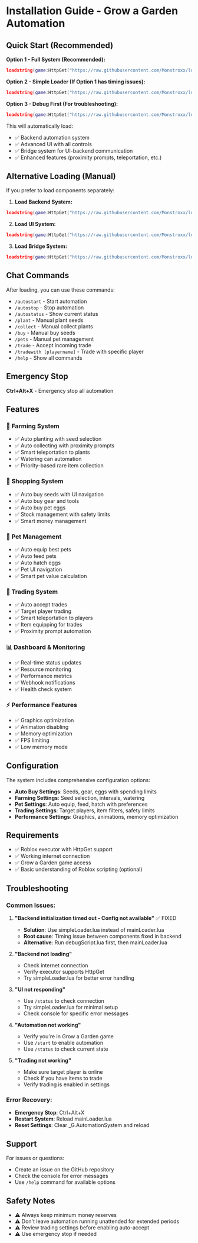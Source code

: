 # Installation Guide - Grow a Garden Automation

## Quick Start (Recommended)

**Option 1 - Full System (Recommended):**
```lua
loadstring(game:HttpGet("https://raw.githubusercontent.com/Monstroxx/lua/main/grow-a-garden-automation/mainLoader.lua"))()
```

**Option 2 - Simple Loader (If Option 1 has timing issues):**
```lua
loadstring(game:HttpGet("https://raw.githubusercontent.com/Monstroxx/lua/main/grow-a-garden-automation/simpleLoader.lua"))()
```

**Option 3 - Debug First (For troubleshooting):**
```lua
loadstring(game:HttpGet("https://raw.githubusercontent.com/Monstroxx/lua/main/grow-a-garden-automation/debugScript.lua"))()
```

This will automatically load:
- ✅ Backend automation system
- ✅ Advanced UI with all controls
- ✅ Bridge system for UI-backend communication
- ✅ Enhanced features (proximity prompts, teleportation, etc.)

## Alternative Loading (Manual)

If you prefer to load components separately:

1. **Load Backend System:**
```lua
loadstring(game:HttpGet("https://raw.githubusercontent.com/Monstroxx/lua/main/grow-a-garden-automation/completeAutomationSystem.lua"))()
```

2. **Load UI System:**
```lua
loadstring(game:HttpGet("https://raw.githubusercontent.com/Monstroxx/lua/main/grow-a-garden-automation/advancedAutomationUI.lua"))()
```

3. **Load Bridge System:**
```lua
loadstring(game:HttpGet("https://raw.githubusercontent.com/Monstroxx/lua/main/grow-a-garden-automation/automationBridge.lua"))()
```

## Chat Commands

After loading, you can use these commands:

- `/autostart` - Start automation
- `/autostop` - Stop automation
- `/autostatus` - Show current status
- `/plant` - Manual plant seeds
- `/collect` - Manual collect plants
- `/buy` - Manual buy seeds
- `/pets` - Manual pet management
- `/trade` - Accept incoming trade
- `/tradewith [playername]` - Trade with specific player
- `/help` - Show all commands

## Emergency Stop

**Ctrl+Alt+X** - Emergency stop all automation

## Features

### 🌱 **Farming System**
- ✅ Auto planting with seed selection
- ✅ Auto collecting with proximity prompts
- ✅ Smart teleportation to plants
- ✅ Watering can automation
- ✅ Priority-based rare item collection

### 🛒 **Shopping System**
- ✅ Auto buy seeds with UI navigation
- ✅ Auto buy gear and tools
- ✅ Auto buy pet eggs
- ✅ Stock management with safety limits
- ✅ Smart money management

### 🐾 **Pet Management**
- ✅ Auto equip best pets
- ✅ Auto feed pets
- ✅ Auto hatch eggs
- ✅ Pet UI navigation
- ✅ Smart pet value calculation

### 🎯 **Trading System**
- ✅ Auto accept trades
- ✅ Target player trading
- ✅ Smart teleportation to players
- ✅ Item equipping for trades
- ✅ Proximity prompt automation

### 📊 **Dashboard & Monitoring**
- ✅ Real-time status updates
- ✅ Resource monitoring
- ✅ Performance metrics
- ✅ Webhook notifications
- ✅ Health check system

### ⚡ **Performance Features**
- ✅ Graphics optimization
- ✅ Animation disabling
- ✅ Memory optimization
- ✅ FPS limiting
- ✅ Low memory mode

## Configuration

The system includes comprehensive configuration options:

- **Auto Buy Settings**: Seeds, gear, eggs with spending limits
- **Farming Settings**: Seed selection, intervals, watering
- **Pet Settings**: Auto equip, feed, hatch with preferences
- **Trading Settings**: Target players, item filters, safety limits
- **Performance Settings**: Graphics, animations, memory optimization

## Requirements

- ✅ Roblox executor with HttpGet support
- ✅ Working internet connection
- ✅ Grow a Garden game access
- ✅ Basic understanding of Roblox scripting (optional)

## Troubleshooting

### Common Issues:

1. **"Backend initialization timed out - Config not available"** ✅ FIXED
   - **Solution**: Use simpleLoader.lua instead of mainLoader.lua
   - **Root cause**: Timing issue between components fixed in backend
   - **Alternative**: Run debugScript.lua first, then mainLoader.lua

2. **"Backend not loading"**
   - Check internet connection
   - Verify executor supports HttpGet
   - Try simpleLoader.lua for better error handling

3. **"UI not responding"**
   - Use `/status` to check connection
   - Try simpleLoader.lua for minimal setup
   - Check console for specific error messages

4. **"Automation not working"**
   - Verify you're in Grow a Garden game
   - Use `/start` to enable automation
   - Use `/status` to check current state

5. **"Trading not working"**
   - Make sure target player is online
   - Check if you have items to trade
   - Verify trading is enabled in settings

### Error Recovery:

- **Emergency Stop**: Ctrl+Alt+X
- **Restart System**: Reload mainLoader.lua
- **Reset Settings**: Clear _G.AutomationSystem and reload

## Support

For issues or questions:
- Create an issue on the GitHub repository
- Check the console for error messages
- Use `/help` command for available options

## Safety Notes

- ⚠️ Always keep minimum money reserves
- ⚠️ Don't leave automation running unattended for extended periods
- ⚠️ Review trading settings before enabling auto-accept
- ⚠️ Use emergency stop if needed